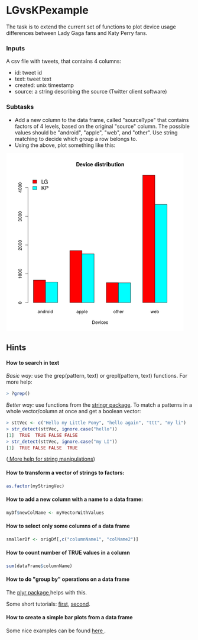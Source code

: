LGvsKPexample
=============

The task is to extend the current set of functions to plot device usage differences between Lady Gaga fans and Katy Perry fans.

### Inputs
A csv file with tweets, that contains 4 columns:
- id: tweet id
- text: tweet text
- created: unix timestamp
- source: a string describing the source (Twitter client software)

### Subtasks
- Add a new column to the data frame, called "sourceType" that contains factors of 4 levels, based on the original "source" column. The possible values should be "android", "apple", "web", and "other". Use string matching to decide which group a row belongs to.
- Using the above, plot something like this:

![ExpectedPfd](images/LGvsKPDoubleBarPlot.png)


## Hints


#### How to search in text

*Basic way:* use the grep(pattern, text) or grepl(pattern, text) functions. For more help:
```R
> ?grep()
```

*Better way:* use functions from the <a href="http://cran.r-project.org/web/packages/stringr/stringr.pdf"> stringr package</a>.
To match a patterns in a whole vector/column at once and get a boolean vector:
```R
> sttVec <- c("Hello my Little Pony", "hello again", "ttt", "my li")
> str_detect(sttVec, ignore.case("hello"))
[1]  TRUE  TRUE FALSE FALSE
> str_detect(sttVec, ignore.case("my LI"))
[1]  TRUE FALSE FALSE  TRUE
```

(<a href="http://gastonsanchez.com/Handling_and_Processing_Strings_in_R.pdf"> More help for string manipulations</a>)


#### How to transform a vector of strings to factors:
```R
as.factor(myStringVec)
```

#### How to add a new column with a name to a data frame:
```R
myDf$newColName <- myVectorWithValues
```

#### How to select only some columns of a data frame
```R
smallerDf <- origDf[,c("columnName1", "colName2")]
```

#### How to count number of TRUE values in a column
```R
sum(dataFrame$columnName)
```

#### How to do "group by" operations on a data frame

The <a href="http://cran.r-project.org/web/packages/plyr/plyr.pdf"> plyr package </a> helps with this. 

Some short tutorials: <a href="http://seananderson.ca/2013/12/01/plyr.html">first</a>, <a href="http://www.r-bloggers.com/a-fast-intro-to-plyr-for-r/"> second</a>.


#### How to create a simple bar plots from a data frame

Some nice examples can be found <a href="http://www.harding.edu/fmccown/r/#autosdatafile"> here </a>.





